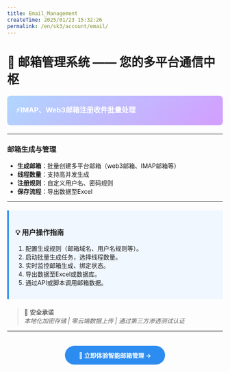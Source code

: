 ```yaml
---
title: Email_Management
createTime: 2025/01/23 15:32:26
permalink: /en/sk3/account/email/
---
```

# 📧 **邮箱管理系统 —— 您的多平台通信中枢**

<div style="background: linear-gradient(135deg,rgb(176, 214, 253),rgb(211, 158, 255)); color: white; padding: 20px; border-radius: 8px; margin: 20px 0;">
  <h3 style="margin:0;">⚡IMAP、Web3邮箱注册收件批量处理</h3>
</div>

---


###  **邮箱生成与管理**
- **生成邮箱**：批量创建多平台邮箱（web3邮箱、IMAP邮箱等）
- **线程数量**：支持高并发生成
- **注册规则**：自定义用户名、密码规则
- **保存流程**：导出数据至Excel


---


<div style="border-left: 4px solid #2d8cf0; background: #f0f7ff; padding: 15px; margin: 20px 0;">
  <h3>💡 用户操作指南</h3>
  <ol>
    <li>配置生成规则（邮箱域名、用户名规则等）。</li>
    <li>启动批量生成任务，选择线程数量。</li>
    <li>实时监控邮箱生成、绑定状态。</li>
    <li>导出数据至Excel或数据库。</li>
    <li>通过API或脚本调用邮箱数据。</li>
  </ol>
</div>

> 🔐 **安全承诺**  
> _本地化加密存储 | 零云端数据上传 | 通过第三方渗透测试认证_

---

<center>
<a href="http://market.sktec.net/" 
   style="display: inline-block;
          background: #2d8cf0;
          color: white;
          padding: 12px 32px;
          border-radius: 25px;
          text-decoration: none;
          font-weight: bold;
          margin: 20px 0;">
  🚀 立即体验智能邮箱管理 →
</a>
</center>